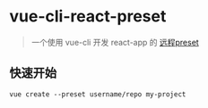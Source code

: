 # vue-cli-react-preset
> 一个使用 vue-cli 开发 react-app 的 [远程preset](https://cli.vuejs.org/zh/guide/plugins-and-presets.html#%E8%BF%9C%E7%A8%8B-preset)

## 快速开始
`vue create --preset username/repo my-project`